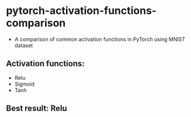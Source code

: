 # pytorch-activation-functions-comparison
- A comparison of common activation functions in PyTorch using MNIST dataset

## Activation functions:
- Relu
- Sigmoid
- Tanh

## Best result: Relu
